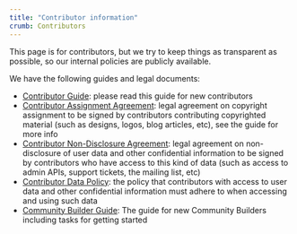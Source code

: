 ```yaml
---
title: "Contributor information"
crumb: Contributors
---
```


This page is for contributors, but we try to keep things as transparent as possible, so our internal policies are publicly available.

We have the following guides and legal documents:

- [Contributor Guide](/about/contributors/guide): please read this guide for new contributors
- [Contributor Assignment Agreement](/about/contributors/caa): legal agreement on copyright assignment to be signed by contributors contributing copyrighted material (such as designs, logos, blog articles, etc), see the guide for more info
- [Contributor Non-Disclosure Agreement](/about/contributors/nda): legal agreement on non-disclosure of user data and other confidential information to be signed by contributors who have access to this kind of data (such as access to admin APIs, support tickets, the mailing list, etc)
- [Contributor Data Policy](/about/contributors/data-policy): the policy that contributors with access to user data and other confidential information must adhere to when accessing and using such data
- [Community Builder Guide](/about/contributors/community-builder): The guide for new Community Builders including tasks for getting started
